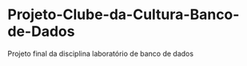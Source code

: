 # Projeto-Clube-da-Cultura-Banco-de-Dados
Projeto final da disciplina laboratório de banco de dados
